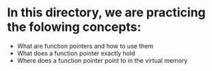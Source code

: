 # In this directory, we are practicing the folowing concepts:

- What are function pointers and how to use them
- What does a function pointer exactly hold
- Where does a function pointer point to in the virtual memory
